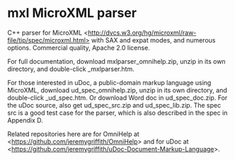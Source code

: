 mxl MicroXML parser
===================

C++ parser for MicroXML &lt;http://dvcs.w3.org/hg/microxml/raw-file/tip/spec/microxml.html> with SAX and expat modes, and numerous options.  Commercial quality, Apache 2.0 license.

For full documentation, download mxlparser_omnihelp.zip, unzip in its own directory, and double-click \_mxlparser.htm.

For those interested in uDoc, a public-domain markup language using MicroXML, download ud_spec_omnihelp.zip, unzip in its own directory, and double-click \_ud_spec.htm.  Or download Word doc in ud_spec_doc.zip.  For the uDoc source, also get ud_spec_src.zip and ud_spec_lib.zip.  The spec src is a good test case for the parser, which is also described in the spec in Appendix D.

Related repositories here are for OmniHelp at &lt;https://github.com/jeremygriffith/OmniHelp&gt; and for uDoc at &lt;https://github.com/jeremygriffith/uDoc-Document-Markup-Language&gt;.

